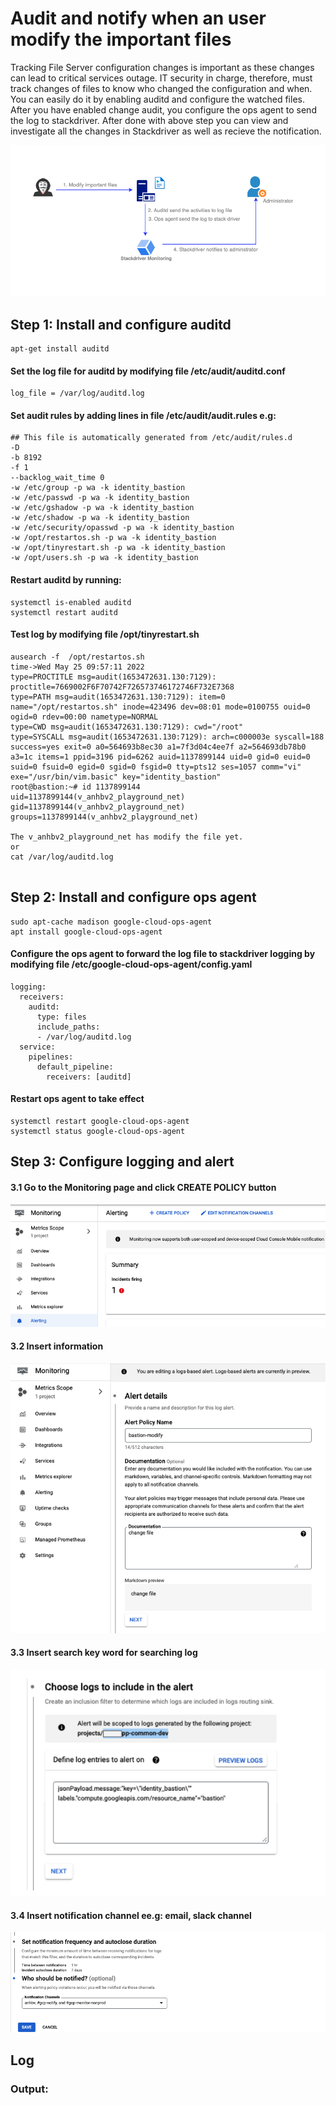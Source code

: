 # Audit and notify when an user modify the important files
Tracking File Server configuration changes is important as these changes can lead to critical services outage. IT security in charge, therefore, must track changes of files to know who changed the configuration and when. You can easily do it by enabling auditd and configure the watched files. After you have enabled change audit, you configure the ops agent to send the log to stackdriver. After done with above step you can view and investigate all the changes in Stackdriver as well as recieve the notification.

![Alt text](https://github.com/anhbuicsa/gcp-terraform/blob/master/alert-modify-file/images/hacker.png?raw=true "Title")

## Step 1: Install and configure auditd
```
apt-get install auditd 
```
#### Set the log file for auditd by modifying file /etc/audit/auditd.conf 
```
log_file = /var/log/auditd.log 
```
#### Set audit rules by adding lines in file /etc/audit/audit.rules e.g:
```
## This file is automatically generated from /etc/audit/rules.d
-D
-b 8192
-f 1
--backlog_wait_time 0
-w /etc/group -p wa -k identity_bastion
-w /etc/passwd -p wa -k identity_bastion
-w /etc/gshadow -p wa -k identity_bastion
-w /etc/shadow -p wa -k identity_bastion
-w /etc/security/opasswd -p wa -k identity_bastion
-w /opt/restartos.sh -p wa -k identity_bastion
-w /opt/tinyrestart.sh -p wa -k identity_bastion
-w /opt/users.sh -p wa -k identity_bastion
```
#### Restart auditd by running:
```
systemctl is-enabled auditd
systemctl restart auditd  
```
#### Test log by modifying file /opt/tinyrestart.sh 
```
ausearch -f  /opt/restartos.sh 
time->Wed May 25 09:57:11 2022
type=PROCTITLE msg=audit(1653472631.130:7129): proctitle=7669002F6F70742F726573746172746F732E7368
type=PATH msg=audit(1653472631.130:7129): item=0 name="/opt/restartos.sh" inode=423496 dev=08:01 mode=0100755 ouid=0 ogid=0 rdev=00:00 nametype=NORMAL
type=CWD msg=audit(1653472631.130:7129): cwd="/root"
type=SYSCALL msg=audit(1653472631.130:7129): arch=c000003e syscall=188 success=yes exit=0 a0=564693b8ec30 a1=7f3d04c4ee7f a2=564693db78b0 a3=1c items=1 ppid=3196 pid=6262 auid=1137899144 uid=0 gid=0 euid=0 suid=0 fsuid=0 egid=0 sgid=0 fsgid=0 tty=pts12 ses=1057 comm="vi" exe="/usr/bin/vim.basic" key="identity_bastion"
root@bastion:~# id 1137899144
uid=1137899144(v_anhbv2_playground_net) gid=1137899144(v_anhbv2_playground_net) groups=1137899144(v_anhbv2_playground_net)

The v_anhbv2_playground_net has modify the file yet.
or
cat /var/log/auditd.log 


```
## Step 2: Install and configure ops agent
```
sudo apt-cache madison google-cloud-ops-agent 
apt install google-cloud-ops-agent 
```
#### Configure the ops agent to forward the log file to stackdriver logging by modifying file /etc/google-cloud-ops-agent/config.yaml
```
logging:
  receivers:
    auditd:
      type: files
      include_paths:
      - /var/log/auditd.log
  service:
    pipelines:
      default_pipeline:
        receivers: [auditd]
```
#### Restart ops agent to take effect
```
systemctl restart google-cloud-ops-agent 
systemctl status google-cloud-ops-agent 
```
## Step 3: Configure logging and alert
#### 3.1 Go to the Monitoring page and click CREATE POLICY button

![Alt text](https://github.com/anhbuicsa/gcp-terraform/blob/master/alert-modify-file/images/alert.png?raw=true "Title")
#### 3.2 Insert information
![Alt text](https://github.com/anhbuicsa/gcp-terraform/blob/master/alert-modify-file/images/alert1.png?raw=true "Title")
#### 3.3 Insert search key word for searching log
![Alt text](https://github.com/anhbuicsa/gcp-terraform/blob/master/alert-modify-file/images/alert2.png?raw=true "Title")
#### 3.4 Insert notification channel ee.g: email, slack channel
![Alt text](https://github.com/anhbuicsa/gcp-terraform/blob/master/alert-modify-file/images/alert3.png?raw=true "Title")
## Log

### Output:
